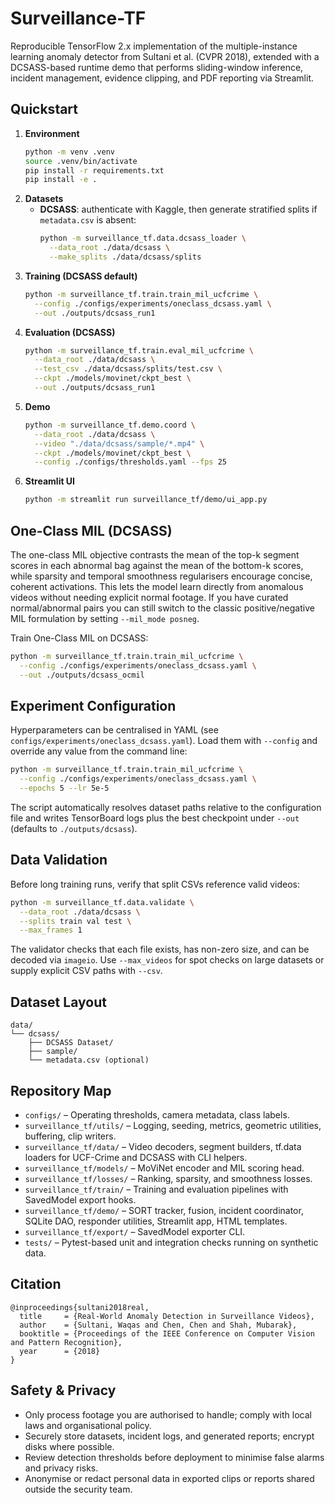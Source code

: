 # Surveillance-TF

Reproducible TensorFlow 2.x implementation of the multiple-instance learning anomaly detector from Sultani et al. (CVPR 2018), extended with a DCSASS-based runtime demo that performs sliding-window inference, incident management, evidence clipping, and PDF reporting via Streamlit.

## Quickstart
1. **Environment**
   ```bash
   python -m venv .venv
   source .venv/bin/activate
   pip install -r requirements.txt
   pip install -e .
   ```
2. **Datasets**
   - **DCSASS**: authenticate with Kaggle, then generate stratified splits if `metadata.csv` is absent:
     ```bash
     python -m surveillance_tf.data.dcsass_loader \
       --data_root ./data/dcsass \
       --make_splits ./data/dcsass/splits
     ```
3. **Training (DCSASS default)**
   ```bash
   python -m surveillance_tf.train.train_mil_ucfcrime \
     --config ./configs/experiments/oneclass_dcsass.yaml \
     --out ./outputs/dcsass_run1
   ```
4. **Evaluation (DCSASS)**
   ```bash
   python -m surveillance_tf.train.eval_mil_ucfcrime \
     --data_root ./data/dcsass \
     --test_csv ./data/dcsass/splits/test.csv \
     --ckpt ./models/movinet/ckpt_best \
     --out ./outputs/dcsass_run1
   ```
5. **Demo**
   ```bash
   python -m surveillance_tf.demo.coord \
     --data_root ./data/dcsass \
     --video "./data/dcsass/sample/*.mp4" \
     --ckpt ./models/movinet/ckpt_best \
     --config ./configs/thresholds.yaml --fps 25
   ```
6. **Streamlit UI**
   ```bash
   python -m streamlit run surveillance_tf/demo/ui_app.py
   ```

## One-Class MIL (DCSASS)
The one-class MIL objective contrasts the mean of the top-k segment scores in each abnormal bag against the mean of the bottom-k scores, while sparsity and temporal smoothness regularisers encourage concise, coherent activations. This lets the model learn directly from anomalous videos without needing explicit normal footage. If you have curated normal/abnormal pairs you can still switch to the classic positive/negative MIL formulation by setting `--mil_mode posneg`.

Train One-Class MIL on DCSASS:
```bash
python -m surveillance_tf.train.train_mil_ucfcrime \
  --config ./configs/experiments/oneclass_dcsass.yaml \
  --out ./outputs/dcsass_ocmil
```

## Experiment Configuration
Hyperparameters can be centralised in YAML (see `configs/experiments/oneclass_dcsass.yaml`). Load them with `--config` and override any value from the command line:
```bash
python -m surveillance_tf.train.train_mil_ucfcrime \
  --config ./configs/experiments/oneclass_dcsass.yaml \
  --epochs 5 --lr 5e-5
```
The script automatically resolves dataset paths relative to the configuration file and writes TensorBoard logs plus the best checkpoint under `--out` (defaults to `./outputs/dcsass`).

## Data Validation
Before long training runs, verify that split CSVs reference valid videos:
```bash
python -m surveillance_tf.data.validate \
  --data_root ./data/dcsass \
  --splits train val test \
  --max_frames 1
```
The validator checks that each file exists, has non-zero size, and can be decoded via `imageio`. Use `--max_videos` for spot checks on large datasets or supply explicit CSV paths with `--csv`.

## Dataset Layout
```
data/
└── dcsass/
    ├── DCSASS Dataset/
    ├── sample/
    └── metadata.csv (optional)
```
## Repository Map
- `configs/` – Operating thresholds, camera metadata, class labels.
- `surveillance_tf/utils/` – Logging, seeding, metrics, geometric utilities, buffering, clip writers.
- `surveillance_tf/data/` – Video decoders, segment builders, tf.data loaders for UCF-Crime and DCSASS with CLI helpers.
- `surveillance_tf/models/` – MoViNet encoder and MIL scoring head.
- `surveillance_tf/losses/` – Ranking, sparsity, and smoothness losses.
- `surveillance_tf/train/` – Training and evaluation pipelines with SavedModel export hooks.
- `surveillance_tf/demo/` – SORT tracker, fusion, incident coordinator, SQLite DAO, responder utilities, Streamlit app, HTML templates.
- `surveillance_tf/export/` – SavedModel exporter CLI.
- `tests/` – Pytest-based unit and integration checks running on synthetic data.

## Citation
```
@inproceedings{sultani2018real,
  title     = {Real-World Anomaly Detection in Surveillance Videos},
  author    = {Sultani, Waqas and Chen, Chen and Shah, Mubarak},
  booktitle = {Proceedings of the IEEE Conference on Computer Vision and Pattern Recognition},
  year      = {2018}
}
```

## Safety & Privacy
- Only process footage you are authorised to handle; comply with local laws and organisational policy.
- Securely store datasets, incident logs, and generated reports; encrypt disks where possible.
- Review detection thresholds before deployment to minimise false alarms and privacy risks.
- Anonymise or redact personal data in exported clips or reports shared outside the security team.
